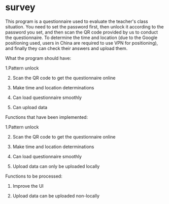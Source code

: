 # survey

This program is a questionnaire used to evaluate the teacher's class situation. You need to set the password first, then unlock it according to the password you set, and then scan the QR code provided by us to conduct the questionnaire. To determine the time and location (due to the Google positioning used, users in China are required to use VPN for positioning), and finally they can check their answers and upload them.

What the program should have:

  1.Pattern unlock
  
  2. Scan the QR code to get the questionnaire online
  
  3. Make time and location determinations
  
  4. Can load questionnaire smoothly
  
  5. Can upload data
  
Functions that have been implemented:

  1.Pattern unlock
  
  2. Scan the QR code to get the questionnaire online
  
  3. Make time and location determinations
  
  4. Can load questionnaire smoothly
  
  5. Upload data can only be uploaded locally
  
Functions to be processed:

  1. Improve the UI
  
  2. Upload data can be uploaded non-locally
